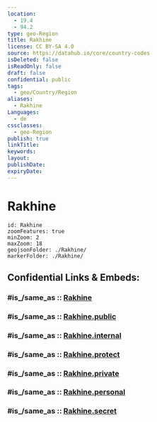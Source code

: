 ```yaml
---
location:
  - 19.4
  - 94.2
type: geo-Region
title: Rakhine
license: CC BY-SA 4.0
source: https://datahub.io/core/country-codes
isDeleted: false
isReadOnly: false
draft: false
confidential: public
tags:
  - geo/Country/Region
aliases:
  - Rakhine
Languages:
  - de
cssclasses:
  - geo-Region
publish: true
linkTitle:
keywords:
layout:
publishDate:
expiryDate:
---
```


# Rakhine

```leaflet
id: Rakhine
zoomFeatures: true 
minZoom: 2 
maxZoom: 18
geojsonFolder: ./Rakhine/
markerFolder: ./Rakhine/
```


## Confidential Links & Embeds: 

### #is_/same_as :: [Rakhine](/_Standards/Earth/Continent/Asia/Asia~South~East/Myanmar/States~Myanmar/Rakhine.md) 

### #is_/same_as :: [Rakhine.public](/_public/Earth/Continent/Asia/Asia~South~East/Myanmar/States~Myanmar/Rakhine.public.md) 

### #is_/same_as :: [Rakhine.internal](/_internal/Earth/Continent/Asia/Asia~South~East/Myanmar/States~Myanmar/Rakhine.internal.md) 

### #is_/same_as :: [Rakhine.protect](/_protect/Earth/Continent/Asia/Asia~South~East/Myanmar/States~Myanmar/Rakhine.protect.md) 

### #is_/same_as :: [Rakhine.private](/_private/Earth/Continent/Asia/Asia~South~East/Myanmar/States~Myanmar/Rakhine.private.md) 

### #is_/same_as :: [Rakhine.personal](/_personal/Earth/Continent/Asia/Asia~South~East/Myanmar/States~Myanmar/Rakhine.personal.md) 

### #is_/same_as :: [Rakhine.secret](/_secret/Earth/Continent/Asia/Asia~South~East/Myanmar/States~Myanmar/Rakhine.secret.md)

